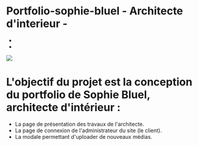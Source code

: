 # Portfolio-sophie-bluel - Architecte d'interieur -

* 
* 

 <img src="https://github.com/sanaOC/Architecte-Sophie-Bluel/blob/main/Sophie.png" />

# L'objectif du projet est la conception du portfolio de Sophie Bluel, architecte d'intérieur :
* La page de présentation des travaux de l'architecte.
* La page de connexion de l'administrateur du site (le client).
* La modale permettant d'uploader de nouveaux médias.
